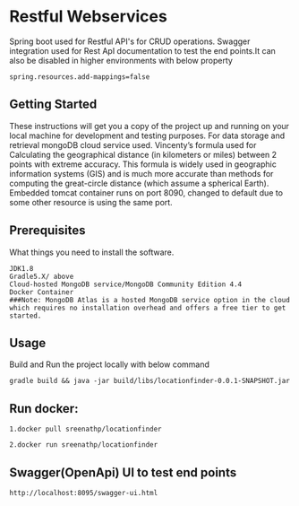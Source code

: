 # Restful Webservices
Spring boot used for Restful API's for CRUD operations.
Swagger integration used for Rest ApI documentation to test the end points.It can also be disabled in higher environments with below property
```
spring.resources.add-mappings=false
```

## Getting Started

These instructions will get you a copy of the project up and running on your local machine for development and testing purposes.
For data storage and retrieval mongoDB cloud service used.
Vincenty’s formula used for Calculating the geographical distance (in kilometers or miles) between 2 points with extreme accuracy.
This formula is widely used in geographic information systems (GIS) and is much more accurate than methods for computing the great-circle distance (which assume a spherical Earth).
Embedded tomcat container runs on port 8090, changed to default due to some other resource is using the same port.

## Prerequisites
What things you need to install the software.

```
JDK1.8
Gradle5.X/ above
Cloud-hosted MongoDB service/MongoDB Community Edition 4.4
Docker Container
###Note: MongoDB Atlas is a hosted MongoDB service option in the cloud which requires no installation overhead and offers a free tier to get started.

```

## Usage
Build and Run the project locally with below command
```
gradle build && java -jar build/libs/locationfinder-0.0.1-SNAPSHOT.jar
```


## Run docker:
```
1.docker pull sreenathp/locationfinder

2.docker run sreenathp/locationfinder
```


## Swagger(OpenApi) UI to test end points
```
http://localhost:8095/swagger-ui.html
```
